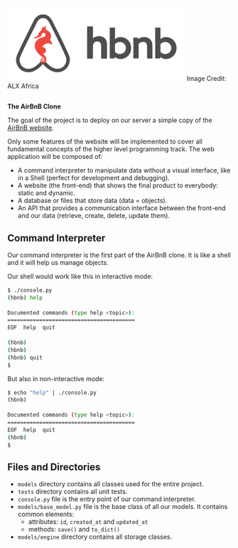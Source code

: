 <img src="https://github.com/ajipelumi/AirBnB_clone/blob/e5f82d5734c63db477609b57303de523e75837cd/images/hbnb.png" alt="hbnb logo" width="400">
Image Credit: ALX Africa

##

**The AirBnB Clone**

The goal of the project is to deploy on our server a simple copy of the [AirBnB website](https://www.airbnb.com/).

Only some features of the website will be implemented to cover all fundamental concepts of the higher level programming track.
The web application will be composed of:
- A command interpreter to manipulate data without a visual interface, like in a Shell (perfect for development and debugging).
- A website (the front-end) that shows the final product to everybody: static and dynamic.
- A database or files that store data (data = objects).
- An API that provides a communication interface between the front-end and our data (retrieve, create, delete, update them).

## Command Interpreter
Our command interpreter is the first part of the AirBnB clone. It is like a shell and it will help us manage objects.

Our shell would work like this in interactive mode:
```bash
$ ./console.py
(hbnb) help

Documented commands (type help <topic>):
========================================
EOF  help  quit

(hbnb) 
(hbnb) 
(hbnb) quit
$
```
But also in non-interactive mode:
```bash
$ echo "help" | ./console.py
(hbnb)

Documented commands (type help <topic>):
========================================
EOF  help  quit
(hbnb) 
$
```

## Files and Directories
- `models` directory contains all classes used for the entire project.
- `tests` directory contains all unit tests.
- `console.py` file is the entry point of our command interpreter.
- `models/base_model.py` file is the base class of all our models. It contains common elements:
  - attributes: `id`, `created_at` and `updated_at`
  - methods: `save()` and `to_dict()`
- `models/engine` directory contains all storage classes.
